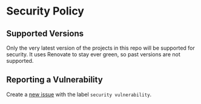 # Security Policy

## Supported Versions

Only the very latest version of the projects in this repo will be supported for security. It uses Renovate to stay ever green, so past versions are not supported.

## Reporting a Vulnerability

Create a [new issue](https://github.com/WolfSoko/wol-sok-mono/issues/new) with the label `security vulnerability`.
